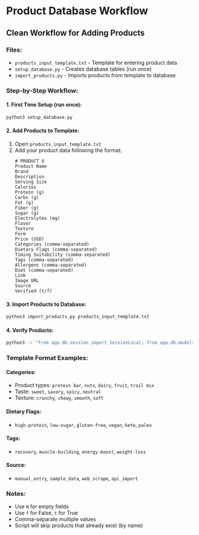 # Product Database Workflow

## **Clean Workflow for Adding Products**

### **Files:**

-   `products_input_template.txt` - Template for entering product data
-   `setup_database.py` - Creates database tables (run once)
-   `import_products.py` - Imports products from template to database

### **Step-by-Step Workflow:**

#### **1. First Time Setup (run once):**

```bash
python3 setup_database.py
```

#### **2. Add Products to Template:**

1. Open `products_input_template.txt`
2. Add your product data following the format:
    ```
    # PRODUCT X
    Product Name
    Brand
    Description
    Serving Size
    Calories
    Protein (g)
    Carbs (g)
    Fat (g)
    Fiber (g)
    Sugar (g)
    Electrolytes (mg)
    Flavor
    Texture
    Form
    Price (USD)
    Categories (comma-separated)
    Dietary Flags (comma-separated)
    Timing Suitability (comma-separated)
    Tags (comma-separated)
    Allergens (comma-separated)
    Diet (comma-separated)
    Link
    Image URL
    Source
    Verified (t/f)
    ```

#### **3. Import Products to Database:**

```bash
python3 import_products.py products_input_template.txt
```

#### **4. Verify Products:**

```bash
python3 -c "from app.db.session import SessionLocal; from app.db.models import Product; db = SessionLocal(); products = db.query(Product).all(); print(f'Total products: {len(products)}'); [print(f'{i+1}. {p.name}') for i, p in enumerate(products)]; db.close()"
```

### **Template Format Examples:**

#### **Categories:**

-   Product types: `protein bar`, `nuts`, `dairy`, `fruit`, `trail mix`
-   Taste: `sweet`, `savory`, `spicy`, `neutral`
-   Texture: `crunchy`, `chewy`, `smooth`, `soft`

#### **Dietary Flags:**

-   `high-protein`, `low-sugar`, `gluten-free`, `vegan`, `keto`, `paleo`

#### **Tags:**

-   `recovery`, `muscle-building`, `energy-boost`, `weight-loss`

#### **Source:**

-   `manual_entry`, `sample_data`, `web_scrape`, `api_import`

### **Notes:**

-   Use `N` for empty fields
-   Use `f` for False, `t` for True
-   Comma-separate multiple values
-   Script will skip products that already exist (by name)

